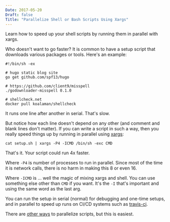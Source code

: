 ```yaml
---
Date: 2017-05-20
Draft: false
Title: "Parallelize Shell or Bash Scripts Using Xargs"
---
```

Learn how to speed up your shell scripts by running them in parallel with xargs.<!--more-->

Who doesn't want to go faster? It is common to have a setup script that downloads various packages or tools. Here's an example: 

```
#!/bin/sh -ex

# hugo static blog site
go get github.com/spf13/hugo

# https://github.com/client9/misspell
./godownloader-misspell 0.1.0

# shellcheck.net
docker pull koalaman/shellcheck
```

It runs one line after another in serial. That's slow.

But notice how each line doesn't depend on any other (and comment and blank lines don't matter). If you can write a script in such a way, then you really speed things up by running in parallel  using [xargs](https://en.wikipedia.org/wiki/Xargs):

```
cat setup.sh | xargs -P4 -ICMD /bin/sh -exc CMD
```

That's it.  Your script could run 4x faster.

Where `-P4` is number of processes to run in parallel.  Since most of the time it is network calls, there is no harm in making this 8 or even 16.

Where `-ICMD` is ... well the magic of mixing xargs and shell.  You can use something else other than `CMD` if you want.  It's the `-I` that's important and using the same word as the last arg. 

You can run the setup in serial (normal) for debugging and one-time setups, and in parallel to speed up runs on CI/CD systems such as [travis-ci](https://travis-ci.org).

There are [other ways](https://www.codeword.xyz/2015/09/02/three-ways-to-script-processes-in-parallel/) to parallelize scripts, but this is easiest.

